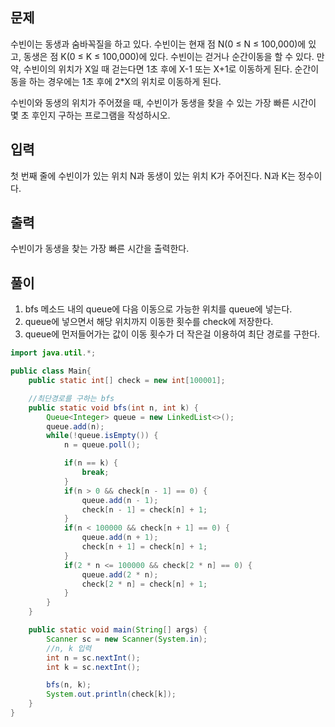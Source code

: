 ## 문제
수빈이는 동생과 숨바꼭질을 하고 있다. 수빈이는 현재 점 N(0 ≤ N ≤ 100,000)에 있고, 동생은 점 K(0 ≤ K ≤ 100,000)에 있다. 수빈이는 걷거나 순간이동을 할 수 있다. 만약, 수빈이의 위치가 X일 때 걷는다면 1초 후에 X-1 또는 X+1로 이동하게 된다. 순간이동을 하는 경우에는 1초 후에 2*X의 위치로 이동하게 된다.

수빈이와 동생의 위치가 주어졌을 때, 수빈이가 동생을 찾을 수 있는 가장 빠른 시간이 몇 초 후인지 구하는 프로그램을 작성하시오.

## 입력
첫 번째 줄에 수빈이가 있는 위치 N과 동생이 있는 위치 K가 주어진다. N과 K는 정수이다.

## 출력
수빈이가 동생을 찾는 가장 빠른 시간을 출력한다.

## 풀이
1. bfs 메소드 내의 queue에 다음 이동으로 가능한 위치를 queue에 넣는다.
2. queue에 넣으면서 해당 위치까지 이동한 횟수를 check에 저장한다.
3. queue에 먼저들어가는 값이 이동 횟수가 더 작은걸 이용하여 최단 경로를 구한다.

```java
import java.util.*;

public class Main{
    public static int[] check = new int[100001];

    //최단경로를 구하는 bfs
    public static void bfs(int n, int k) {
        Queue<Integer> queue = new LinkedList<>();
        queue.add(n);
        while(!queue.isEmpty()) {
            n = queue.poll();

            if(n == k) {
                break;
            }
            if(n > 0 && check[n - 1] == 0) {
                queue.add(n - 1);
                check[n - 1] = check[n] + 1;
            }
            if(n < 100000 && check[n + 1] == 0) {
                queue.add(n + 1);
                check[n + 1] = check[n] + 1;
            }
            if(2 * n <= 100000 && check[2 * n] == 0) {
                queue.add(2 * n);
                check[2 * n] = check[n] + 1;
            }
        }
    }

    public static void main(String[] args) {
        Scanner sc = new Scanner(System.in);
        //n, k 입력
        int n = sc.nextInt();
        int k = sc.nextInt();

        bfs(n, k);
        System.out.println(check[k]);
    }
}

